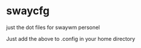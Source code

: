 # swaycfg
just the dot files for swaywm personel

Just add the above to .config in your home directory
